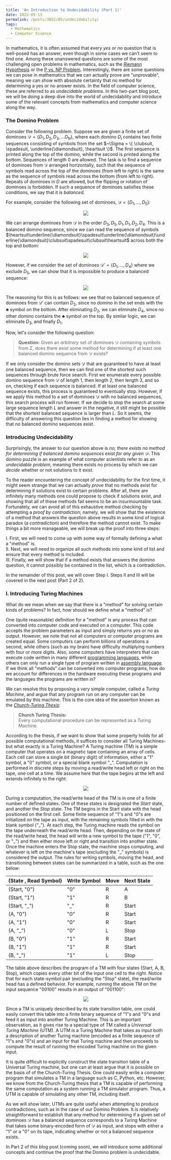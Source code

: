 ```yaml
---
title: 'An Introduction to Undecidability (Part 1)'
date: 2022-05-13
permalink: /posts/2022/05/undecidability/
tags:
  - Mathematics
  - Computer Science
---
```


In mathematics, it is often assumed that every _yes_ or _no_ question that is well-posed has an answer, even though in some cases we can't seem to find one. Among these unanswered questions are some of the most challenging open problems in mathematics, such as the [Riemann Hypothesis](https://www.claymath.org/millennium-problems/riemann-hypothesis) or the [P vs. NP Problem](https://www.claymath.org/millennium-problems/p-vs-np-problem). Interestingly, there are some questions we can pose in mathematics that we can actually prove are "unprovable", meaning we can show with absolute certainty that no method for determining a yes or no answer exists. In the field of computer science, these are referred to as _undecidable problems_. In this two-part blog post, we will be doing a deep dive into the world of undecidability and introduce some of the relevant concepts from mathematics and computer science along the way.

### The Domino Problem

Consider the following problem. Suppose we are given a finite set of dominoes $\mathcal{D} = \{ D_1, D_2, D_3, ... D_N \}$, where each domino $D_i$ contains two finite sequences consisting of symbols from the set $~\Sigma = \{ \clubsuit, \spadesuit,  \underline{\diamondsuit}, \heartsuit \}$. The first sequence is printed along the top of the domino, while the second is printed along the bottom. Sequences of length 0 are allowed. The task is to find a sequence of dominoes from $\mathcal{D}$ arranged horizontally, such that the sequence of symbols read across the top of the dominoes (from left to right) is the same as the sequence of symbols read across the bottom (from left to right). Repeats of dominoes in $D$ are allowed, but the flipping or rotation of dominoes is forbidden. If such a sequence of dominoes satisfies these conditions, we say that it is _balanced_.

For example, consider the following set of dominoes, $\mathcal{D} = \{ D_1, ..., D_5\}$:

<div id="html" markdown="0">
<p align="center">
<img src='/images/posts/undecidability-dominoes1.svg'>
</p>
</div>

We can arrange dominoes from $\mathcal{D}$ in the order $D_3, D_5, D_1, D_1, D_2, D_4$. This is a balanced domino sequence, since we can read the sequence of symbols $\heartsuit\underline{\diamondsuit}\spadesuit\underline{\diamondsuit}\underline{\diamondsuit}\clubsuit\spadesuit\clubsuit\heartsuit$ across both the top and bottom:

<div id="html" markdown="0">
<p align="center">
<img src='/images/posts/undecidability-dominoes2.svg'>
</p>
</div>

However, if we consider the set of dominoes $\mathcal{D}' = \{ D_1, ..., D_4 \}$ where we exclude $D_5$, we can show that it is impossible to produce a balanced sequence:

<div id="html" markdown="0">
<p align="center">
<img src='/images/posts/undecidability-dominoes3.svg'>
</p>
</div>

The reasoning for this is as follows: we see that no balanced sequence of dominoes from $\mathcal{D}'$ can contain $D_2$, since no domino in the set ends with the $\clubsuit$ symbol on the bottom. After eliminating $D_2$, we can eliminate $D_4$, since no other domino contains the $\clubsuit$ symbol on the top. By similar logic, we can eliminate $D_3$, and finally $D_1$.

Now, let's consider the following question:

> **Question:** 
> Given an _arbitrary_ set of dominoes $\mathcal{D}$ containing symbols from $\Sigma$, does there exist some method for determining if at least one balanced domino sequence from $\mathcal{D}$ exists? 

If we only consider the domino sets $\mathcal{D}$ that are guaranteed to have at least one balanced sequence, then we can find one of the shortest such sequences through brute force search. First we enumerate every possible domino sequence from $\mathcal{D}$ of length 1, then length 2, then length 3, and so on, checking if each sequence is balanced. If at least one balanced sequence exists, this process is guaranteed to eventually stop. However, if we apply this method to a set of dominoes $\mathcal{D}$ with no balanced sequences, this search process will run forever. If we decide to stop the search at some large sequence length $L$ and answer in the negative, it still might be possible that the shortest balanced sequence is larger than $L$. So it seems, the difficulty of answering this question lies in finding a method for showing that _no_ balanced domino sequences exist.


### Introducing Undecidability
Surprisingly, the answer to our question above is _no, there exists no method for determining if balanced domino sequences exist for any given $\mathcal{D}$_. This domino puzzle is an example of what computer scientists refer to as an _undecidable problem_, meaning there exists no process by which we can _decide_ whether or not solutions to it exist.

To the reader encountering the concept of undecidability for the first time, it might seem strange that we can actually _prove_ that no methods exist for determining if solutions exist to certain problems. After all, there are infinitely many methods one could propose to check if solutions exist, and showing that all of these methods fail seems to be an insurmountable task. Fortunately, we can avoid all of this exhaustive method checking by attempting a _proof by contradiction_; namely, we will show that the existence of a method that answers the question above results in some kind of logical paradox (a _contradiction_) and therefore the method cannot exist. To make things a bit more manageable, we will break up the proof into three steps:

I.  First, we will need to come up with some way of formally defining a what a "method" is. \
II.  Next, we will need to organize all such methods into some kind of list and ensure that every method is included. \
III.  Finally, we will show that if a method exists that answers the domino question, it cannot possibly be contained in the list, which is a contradiction.

In the remainder of this post, we will cover Step I. Steps II and III will be covered in the next post (Part 2 of 2).

### I. Introducing Turing Machines
What do we mean when we say that there is a "method" for solving certain kinds of problems? In fact, how should we define what a "method" is? 

One (quite reasonable) definition for a "method" is any process that can converted into computer code and executed on a computer. This code accepts the problem parameters as input and simply returns _yes_ or _no_ as output. However, we note that not all computers or computer programs are created equal. Some computers can perform billions of operations a second, while others (such as my brain) have difficulty multiplying numbers with four or more digits. Also, some computers have interpreters that can execute code written in many different [programming languages](https://en.wikipedia.org/wiki/Programming_language), while others can only run a single type of program written in [assembly language](https://en.wikipedia.org/wiki/Assembly_language). If we think all "methods" can be converted into computer programs, how do we account for differences in the hardware executing these programs and the languages the programs are written in? 

We can resolve this by proposing a very simple computer, called a _Turing Machine_, and argue that any program run on any computer can be emulated by this machine. This is the core idea of the assertion known as the [_Church-Turing Thesis_](https://en.wikipedia.org/wiki/Church%E2%80%93Turing_thesis):

> **Church Turing Thesis:**\
 > Every computational procedure can be represented as a Turing Machine.

According to the thesis, if we want to show that some property holds for all possible computational methods, it suffices to consider all Turing Machines- but what exactly _is_ a Turing Machine? A Turing machine (TM) is a simple computer that operates on a magnetic tape containing an array of cells. Each cell can store a single _bit_ (binary digit) of information, either a "1" symbol, a "0" symbol, or a special blank symbol "\_". Computation is performed in discrete steps by moving a read/write head left or right on the tape, one cell at a time. We assume here that the tape begins at the left and extends infinitely to the right:

<div id="html" markdown="0">
<p align="center">
<img src='/images/posts/undecidability-tm.svg'>
</p>
</div>

During a computation, the read/write head of the TM is in one of a finite number of defined states. One of these states is designated the _Start_ state, and another the _Stop_ state. The TM begins in the Start state with the head positioned on the first cell.  Some finite sequence of "1"s and "0"s are initialized on the tape as input, with the remaining symbols filled in with the blank symbol ("\_"). At each step, the Turing machine reads the symbol on the tape underneath the read/write head. Then, depending on the state of the read/write head, the head will write a new symbol to the tape ("1", "0", or "\_") and then either move left or right and transition into another state. Once the machine enters the Stop state, the machine stops computing, and whatever is left on the machine's tape (excluding the "\_" symbols) is considered the output. The rules for writing symbols, moving the head, and transitioning between states can be summarized in a table, such as the one below:

| (State , Read Symbol) | Write Symbol  | Move | Next  State |
| ---------------| ------- | ---- | ------------|
| (Start, "0")   | "0"     | R    | A           |
| (Start, "1")   | "1"     | R    | B           |
| (Start, "\_")  | "\_"    | R    | Start       |
| (A, "0")       | "0"     | R    | Start       |
| (A, "1")       | "0"     | R    | Start       |
| (A, "\_")      | "0"     | L    | Stop        |
| (B, "0")       | "1"     | R    | Start       |
| (B, "1")       | "1"     | R    | Start       |
| (B, "\_")      | "1"     | L    | Stop        |


The table above describes the program of a TM with four states (Start, A, B, Stop), which copies every other bit of the input one cell to the right. Notice that for each state-symbol pair (excluding the "Stop" state), the read/write head has a defined behavior. For example, running the above TM on the input sequence "00100" results in an output of "001100":

<div id="html" markdown="0">
<p align="center">
<img src='/images/posts/undecidability-tm-example.svg'>
</p>
</div>

Since a TM is uniquely described by its state transition table, one could easily convert this table into a finite binary sequence of "1"s and "0"s and feed it as input into another Turing Machine. This is an important observation, as it gives rise to a special type of TM called a _Universal Turing Machine_ (UTM). A UTM is a Turing Machine that takes as input both a description of another Turing machine (encoded as a finite sequence of "1"s and "0"s) and an input for that Turing machine and then proceeds to compute the result of running the encoded Turing machine on the given input.

It is quite difficult to explicitly construct the state transition table of a Universal Turing machine, but one can at least argue that it is possible on the basis of of the Church-Turing Thesis. One could easily write a computer program that simulates a TM in a language such as C, Python, etc. However, we know from the Church-Turing thesis that a TM is capable of performing the same computation as a system running a TM simulator program. Thus, a UTM is capable of simulating any other TM, including itself.

As we will show later, UTMs are quite useful when attempting to produce contradictions, such as in the case of our Domino Problem. It is relatively straightforward to establish that any method for determining if a given set of dominoes $\mathcal{D}$ has a balanced sequence corresponds to a Turing Machine that takes some binary-encoded form of $\mathcal{D}$ as input, and stops with either a "1" or a "0" on its tape, indicating whether or not a balanced sequence exists.

In Part 2 of this blog post (coming soon), we will introduce some additional concepts and continue the proof that the Domino problem is undecidable.


